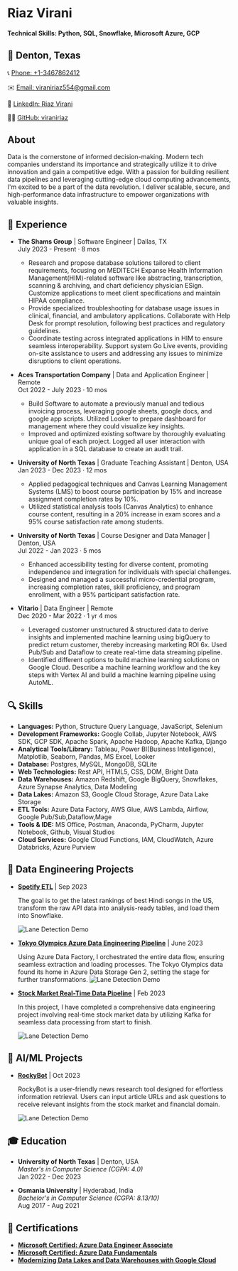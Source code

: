 # Riaz Virani

#### Technical Skills: Python, SQL, Snowflake, Microsoft Azure, GCP

## 📍 Denton, Texas

📞 [Phone: +1-3467862412](tel:+1-3467862412)

✉️ [Email: viraniriaz554@gmail.com](mailto:viraniriaz554@gmail.com)

🔗 [LinkedIn: Riaz Virani](https://www.linkedin.com/in/riaz-virani/)

👨‍💻 [GitHub: viraniriaz](https://github.com/viraniriaz)

## About

Data is the cornerstone of informed decision-making. Modern tech companies understand its importance and strategically utilize it to drive innovation and gain a competitive edge. With a passion for building resilient data pipelines and leveraging cutting-edge cloud computing advancements, I'm excited to be a part of the data revolution. I deliver scalable, secure, and high-performance data infrastructure to empower organizations with valuable insights.

## 💼 Experience

- **The Shams Group** |  Software Engineer | Dallas, TX  
  July 2023 - Present · 8 mos

  -  Research and propose database solutions tailored to client requirements, focusing on MEDITECH Expanse Health Information Management(HIM)-related software like abstracting, transcription, scanning & archiving, and chart deficiency physician ESign. Customize applications to meet client specifications and maintain HIPAA compliance.
  - Provide specialized troubleshooting for database usage issues in clinical, financial, and ambulatory applications. Collaborate with Help Desk for prompt resolution, following best practices and regulatory guidelines.
  - Coordinate testing across integrated applications in HIM to ensure seamless interoperability. Support system Go Live events, providing on-site assistance to users and addressing any issues to minimize disruptions to client operations.

- **Aces Transportation Company** |  Data and Application Engineer | Remote  
  Oct 2022 - July 2023 · 10 mos

  - Build Software to automate a previously manual and tedious invoicing process, leveraging google sheets, google docs, and google app scripts. Utilized Looker to prepare dashboard for management where they could   visualize key insights. 
  - Improved and optimized existing software by thoroughly evaluating unique goal of each project. Logged all user interaction with application in a SQL database to create an audit trail.


- **University of North Texas** | Graduate Teaching Assistant | Denton, USA  
  Jan 2023 - Dec 2023 · 12 mos

  - Applied pedagogical techniques and Canvas Learning Management Systems (LMS) to boost course participation by 15% and increase assignment completion rates by 10%.
  - Utilized statistical analysis tools (Canvas Analytics) to enhance course content, resulting in a 20% increase in exam scores and a 95% course satisfaction rate among students.

- **University of North Texas** | Course Designer and Data Manager | Denton, USA  
  Jul 2022 - Jan 2023 · 5 mos

  - Enhanced accessibility testing for diverse content, promoting independence and integration for individuals with special challenges.
  - Designed and managed a successful micro-credential program, increasing completion rates, skill proficiency, and program enrollment, with a 95% participant satisfaction rate.


- **Vitario** |  Data Engineer | Remote  
  Dec 2020 - Mar 2022 · 1 yr 4 mos

  - Leveraged customer unstructured & structured data to derive insights and implemented machine learning using bigQuery to predict return customer, thereby increasing marketing ROI 6x. Used Pub/Sub and Dataflow to create real-time data streaming pipeline.
  - Identified different options to build machine learning solutions on Google Cloud. Describe a machine learning workflow and the key steps with Vertex AI and build a machine learning pipeline using AutoML.




## 🔍 Skills

- **Languages:** Python, Structure Query Language, JavaScript, Selenium
- **Development Frameworks:** Google Collab, Jupyter Notebook, AWS SDK, GCP SDK, Apache Spark, Apache Hadoop, Apache Kafka, Django
- **Analytical Tools/Library:** Tableau, Power BI(Business Intelligence), Matplotlib, Seaborn, Pandas, MS Excel, Looker
- **Database:** Postgres, MySQL, MongoDB, SQLite
- **Web Technologies:** Rest API, HTML5, CSS, DOM, Bright Data
- **Data Warehouses:** Amazon Redshift, Google BigQuery, Snowflakes, Azure Synapse Analytics, Data Modeling
- **Data Lakes:** Amazon S3, Google Cloud Storage, Azure Data Lake Storage
- **ETL Tools:** Azure Data Factory, AWS Glue, AWS Lambda, Airflow, Google Pub/Sub,Dataflow,Mage
- **Tools & IDE:** MS Office, Postman, Anaconda, PyCharm, Jupyter Notebook, Github, Visual Studios
- **Cloud Services:** Google Cloud Functions, IAM, CloudWatch, Azure Databricks, Azure Purview


## 🚀 Data Engineering Projects

- [**Spotify ETL**](https://github.com/viraniriaz/Spotify_ETL) | Sep 2023

  The goal is to get the latest rankings of best Hindi songs in the US, transform the raw API data into analysis-ready tables, and load them into Snowflake.
   
  ![Lane Detection Demo](img/clouldstorage.png)


- [**Tokyo Olympics Azure Data Engineering Pipeline**](https://github.com/viraniriaz/tokyo-olympic-azure-data-engineering-project) | June 2023

  Using Azure Data Factory, I orchestrated the entire data flow, ensuring seamless extraction and loading processes. The Tokyo Olympics data found its home in Azure Data Storage Gen 2, setting the stage for further transformations.
  ![Lane Detection Demo](img/azureprojecct.jpg)

- [**Stock Market Real-Time Data Pipeline**](https://github.com/viraniriaz/stock_market_real_time) | Feb 2023
   
  In this project, I have completed a comprehensive data engineering project involving real-time stock market data by utilizing Kafka for seamless data processing from start to finish.

  ![Lane Detection Demo](img/stock_market.png)

## 🚀 AI/ML Projects

- [**RockyBot**](https://github.com/viraniriaz/langchain) | Oct 2023

  RockyBot is a user-friendly news research tool designed for effortless information retrieval. Users can input article URLs and ask questions to receive relevant insights from the stock market and financial domain.
   
  ![Lane Detection Demo](img/archetecture.png)




## 🎓 Education

- **University of North Texas** | Denton, USA  
  *Master's in Computer Science (CGPA: 4.0)*  
  Jan 2022 - Dec 2023  

- **Osmania University** | Hyderabad, India  
  *Bachelor's in Computer Science (CGPA: 8.13/10)*  
  Aug 2017 - Aug 2021

## 📜 Certifications

- [**Microsoft Certified: Azure Data Engineer Associate**](https://learn.microsoft.com/en-us/users/RiazVirani-3208/credentials/83801BA081F775DE)
- [**Microsoft Certified: Azure Data Fundamentals**](https://learn.microsoft.com/en-us/users/riazvirani-3208/credentials/d29686a599161ea7)
- [**Modernizing Data Lakes and Data Warehouses with Google Cloud**](https://www.coursera.org/account/accomplishments/verify/35GU7HEBDTVT)

